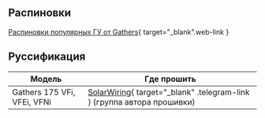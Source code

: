 ## Распиновки

[Распиновки популярных ГУ от Gathers](https://odysseyclubrc.ru/connectordescription){ target="_blank".web-link }

## Руссификация

| Модель                      | Где прошить                                                                                        |
|-----------------------------|----------------------------------------------------------------------------------------------------|
| Gathers 175 VFi, VFEi, VFNi | [SolarWiring](https://t.me/solarwiring){ target="_blank" .telegram-link } (группа автора прошивки) |